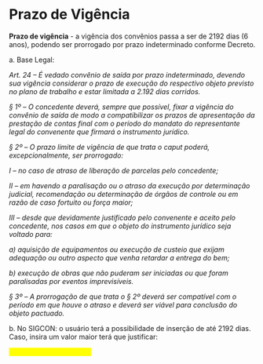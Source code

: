 # Prazo de Vigência

**Prazo de vigência** - a vigência dos convênios passa a ser de 2192 dias (6 anos), podendo ser prorrogado por prazo indeterminado conforme Decreto.



a. Base Legal:

_Art. 24 – É vedado convênio de saída por prazo indeterminado, devendo sua vigência considerar o prazo de execução do respectivo objeto previsto no plano de trabalho e estar limitada a 2.192 dias corridos._

_§ 1º – O concedente deverá, sempre que possível, fixar a vigência do convênio de saída de modo a compatibilizar os prazos de apresentação da prestação de contas final com o período do mandato do representante legal do convenente que firmará o instrumento jurídico._

_§ 2º – O prazo limite de vigência de que trata o caput poderá, excepcionalmente, ser prorrogado:_

_I – no caso de atraso de liberação de parcelas pelo concedente;_

_II – em havendo a paralisação ou o atraso da execução por determinação judicial, recomendação ou determinação de órgãos de controle ou em razão de caso fortuito ou força maior;_

_III – desde que devidamente justificado pelo convenente e aceito pelo concedente, nos casos em que o objeto do instrumento jurídico seja voltado para:_

_a) aquisição de equipamentos ou execução de custeio que exijam adequação ou outro aspecto que venha retardar a entrega do bem;_

_b) execução de obras que não puderam ser iniciadas ou que foram paralisadas por eventos imprevisíveis._

_§ 3º – A prorrogação de que trata o § 2º deverá ser compatível com o período em que houve o atraso e deverá ser viável para conclusão do objeto pactuado._



b. No SIGCON: o usuário terá a possibilidade de inserção de até 2192 dias. Caso, insira um valor maior terá que justificar:

<mark style="color:yellow;">XX TELA DO SISTEMAXX</mark>
